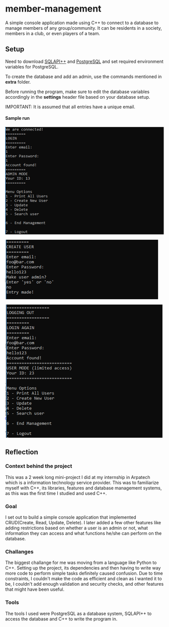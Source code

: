 # member-management
A simple console application made using C++ to connect to a database to manage members of any group/community. It can be residents in a 
society, members in a club, or even players of a team.

## Setup
Need to download [SQLAPI++](http://www.sqlapi.com) and [PostgreSQL](https://www.postgresql.org) and set required environment variables
for PostgreSQL.

To create the database and add an admin, use the commands mentioned in **extra** folder. 

Before running the program, make sure to edit the database variables accordingly in the **settings** header file based on your database
setup. 

IMPORTANT: It is assumed that all entries have a unique email.

#### Sample run 

![Start of program](extra/start.PNG)

![Creating a user](extra/createuser.PNG)

![Login process](extra/userlogin.PNG)

## Reflection

### Context behind the project
This was a 2 week long mini-project I did at my internship in Arpatech which is a information technology service provider. This was to 
familiarize myself with C++, its libraries, features and database management systems, as this was the first time I studied and used C++.

### Goal
I set out to build a simple console application that implemented CRUD(Create, Read, Update, Delete). I later added a few other features 
like adding restrictions based on whether a user is an admin or not, what information they can access and what functions he/she can
perform on the database.


### Challanges
The biggest challange for me was moving from a language like Python to C++. Setting up the project, its dependencies and then having to 
write way more code to perform simple tasks definitely caused confusion. Due to time constraints, I couldn't make the code as 
efficient and clean as I wanted it to be, I couldn't add enough validation and security checks, and other features that might have been 
useful.

### Tools
The tools I used were PostgreSQL as a database system, SQLAPI++ to access the database and C++ to write the program in.
